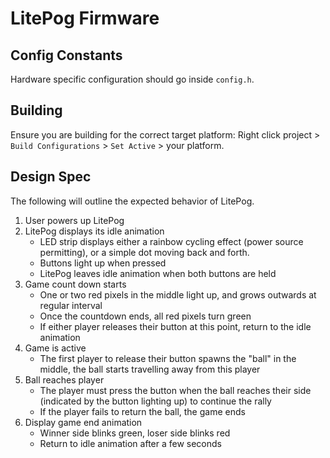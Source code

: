 # LitePog Firmware

## Config Constants

Hardware specific configuration should go inside `config.h`.

## Building

Ensure you are building for the correct target platform:
Right click project > `Build Configurations` > `Set Active` > your platform.

## Design Spec

The following will outline the expected behavior of LitePog.

1. User powers up LitePog
2. LitePog displays its idle animation
    - LED strip displays either a rainbow cycling effect (power source permitting), or a simple dot moving back and forth.
    - Buttons light up when pressed
    - LitePog leaves idle animation when both buttons are held
3. Game count down starts
    - One or two red pixels in the middle light up, and grows outwards at regular interval
    - Once the countdown ends, all red pixels turn green
    - If either player releases their button at this point, return to the idle animation
4. Game is active
    - The first player to release their button spawns the "ball" in the middle, the ball starts travelling away from this player
5. Ball reaches player
    - The player must press the button when the ball reaches their side (indicated by the button lighting up) to continue the rally
    - If the player fails to return the ball, the game ends
6. Display game end animation
    - Winner side blinks green, loser side blinks red
    - Return to idle animation after a few seconds

